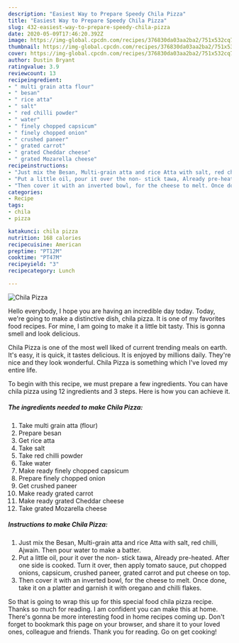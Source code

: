 ```yaml
---
description: "Easiest Way to Prepare Speedy Chila Pizza"
title: "Easiest Way to Prepare Speedy Chila Pizza"
slug: 432-easiest-way-to-prepare-speedy-chila-pizza
date: 2020-05-09T17:46:20.392Z
image: https://img-global.cpcdn.com/recipes/376830da03aa2ba2/751x532cq70/chila-pizza-recipe-main-photo.jpg
thumbnail: https://img-global.cpcdn.com/recipes/376830da03aa2ba2/751x532cq70/chila-pizza-recipe-main-photo.jpg
cover: https://img-global.cpcdn.com/recipes/376830da03aa2ba2/751x532cq70/chila-pizza-recipe-main-photo.jpg
author: Dustin Bryant
ratingvalue: 3.9
reviewcount: 13
recipeingredient:
- " multi grain atta flour"
- " besan"
- " rice atta"
- " salt"
- " red chilli powder"
- " water"
- " finely chopped capsicum"
- " finely chopped onion"
- " crushed paneer"
- " grated carrot"
- " grated Cheddar cheese"
- " grated Mozarella cheese"
recipeinstructions:
- "Just mix the Besan, Multi-grain atta and rice Atta with salt, red chilli, Ajwain. Then pour water to make a batter."
- "Put a little oil, pour it over the non- stick tawa, Already pre-heated. After one side is cooked. Turn it over, then apply tomato sauce, put chopped onions, capsicum, crushed paneer, grated carrot and put cheese on top."
- "Then cover it with an inverted bowl, for the cheese to melt. Once done, take it on a platter and garnish it with oregano and chilli flakes."
categories:
- Recipe
tags:
- chila
- pizza

katakunci: chila pizza 
nutrition: 168 calories
recipecuisine: American
preptime: "PT12M"
cooktime: "PT47M"
recipeyield: "3"
recipecategory: Lunch

---
```



![Chila Pizza](https://img-global.cpcdn.com/recipes/376830da03aa2ba2/751x532cq70/chila-pizza-recipe-main-photo.jpg)

Hello everybody, I hope you are having an incredible day today. Today, we're going to make a distinctive dish, chila pizza. It is one of my favorites food recipes. For mine, I am going to make it a little bit tasty. This is gonna smell and look delicious.

Chila Pizza is one of the most well liked of current trending meals on earth. It's easy, it is quick, it tastes delicious. It is enjoyed by millions daily. They're nice and they look wonderful. Chila Pizza is something which I've loved my entire life.




To begin with this recipe, we must prepare a few ingredients. You can have chila pizza using 12 ingredients and 3 steps. Here is how you can achieve it.

<!--inarticleads1-->

##### The ingredients needed to make Chila Pizza:

1. Take  multi grain atta (flour)
1. Prepare  besan
1. Get  rice atta
1. Take  salt
1. Take  red chilli powder
1. Take  water
1. Make ready  finely chopped capsicum
1. Prepare  finely chopped onion
1. Get  crushed paneer
1. Make ready  grated carrot
1. Make ready  grated Cheddar cheese
1. Take  grated Mozarella cheese




<!--inarticleads2-->

##### Instructions to make Chila Pizza:

1. Just mix the Besan, Multi-grain atta and rice Atta with salt, red chilli, Ajwain. Then pour water to make a batter.
1. Put a little oil, pour it over the non- stick tawa, Already pre-heated. After one side is cooked. Turn it over, then apply tomato sauce, put chopped onions, capsicum, crushed paneer, grated carrot and put cheese on top.
1. Then cover it with an inverted bowl, for the cheese to melt. Once done, take it on a platter and garnish it with oregano and chilli flakes.




So that is going to wrap this up for this special food chila pizza recipe. Thanks so much for reading. I am confident you can make this at home. There's gonna be more interesting food in home recipes coming up. Don't forget to bookmark this page on your browser, and share it to your loved ones, colleague and friends. Thank you for reading. Go on get cooking!
